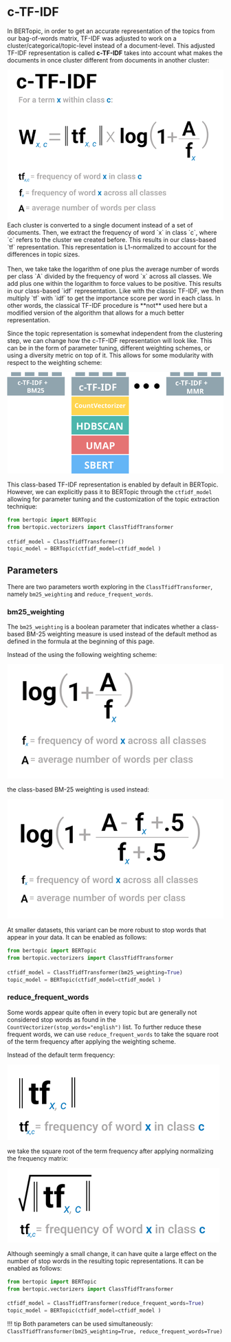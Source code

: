 # c-TF-IDF

In BERTopic, in order to get an accurate representation of the topics from our bag-of-words matrix, TF-IDF was adjusted to work on a cluster/categorical/topic-level instead of a document-level. This adjusted TF-IDF representation is called **c-TF-IDF** takes into account what makes the documents in once cluster different from documents in another cluster:
  
<img class="w-6/12" src="../../algorithm/c-TF-IDF.svg">

<br>
Each cluster is converted to a single document instead of a set of documents. Then, we extract the frequency of word `x` in class `c`, where `c` refers to the cluster we created before. This results in our class-based `tf` representation. This representation is L1-normalized to account for the differences in topic sizes. 
  <br><br>
Then, we take take the logarithm of one plus the average number of words per class `A` divided by the frequency of word `x` across all classes. We add plus one within the logarithm to force values to be positive. This results in our class-based `idf` representation. Like with the classic TF-IDF, we then multiply `tf` with `idf` to get the importance score per word in each class. In other words, the classical TF-IDF procedure is **not** used here but a modified version of the algorithm that allows for a much better representation. 

Since the topic representation is somewhat independent from the clustering step, we can change how the c-TF-IDF representation will look like. This can be in the form of parameter tuning, different weighting schemes, or using a diversity metric on top of it. This allows for some modularity with respect to the weighting scheme:

<p align=center>
<img src="ctfidf.svg">
<p>

This class-based TF-IDF representation is enabled by default in BERTopic. However, we can explicitly pass it to BERTopic through the `ctfidf_model` allowing for parameter tuning and the customization of the topic extraction technique:

```python
from bertopic import BERTopic
from bertopic.vectorizers import ClassTfidfTransformer

ctfidf_model = ClassTfidfTransformer()
topic_model = BERTopic(ctfidf_model=ctfidf_model )
```

## **Parameters**
There are two parameters worth exploring in the `ClassTfidfTransformer`, namely `bm25_weighting` and `reduce_frequent_words`.


### bm25_weighting

The `bm25_weighting` is a boolean parameter that indicates whether a class-based BM-25 weighting measure is used instead of the default method as defined in the formula at the beginning of this page. 

Instead of the using the following weighting scheme:

<img class="w-6/12" src="idf.svg">


the class-based BM-25 weighting is used instead:

<img class="w-6/12" src="bm25.svg">

At smaller datasets, this variant can be more robust to stop words that appear in your data. It can be enabled as follows:

```python
from bertopic import BERTopic
from bertopic.vectorizers import ClassTfidfTransformer

ctfidf_model = ClassTfidfTransformer(bm25_weighting=True)
topic_model = BERTopic(ctfidf_model=ctfidf_model )
```


### reduce_frequent_words

Some words appear quite often in every topic but are generally not considered stop words as found in the `CountVectorizer(stop_words="english")` list. To further reduce these frequent words, we can use `reduce_frequent_words` to take the square root of the term frequency after applying the weighting scheme. 

Instead of the default term frequency:

<img class="w-8/12" src="tf.svg">

we take the square root of the term frequency after applying normalizing the frequency matrix:

<img class="w-8/12" src="tf_reduced.svg">

Although seemingly a small change, it can have quite a large effect on the number of stop words in the resulting topic representations. It can be enabled as follows:


```python
from bertopic import BERTopic
from bertopic.vectorizers import ClassTfidfTransformer

ctfidf_model = ClassTfidfTransformer(reduce_frequent_words=True)
topic_model = BERTopic(ctfidf_model=ctfidf_model )
```

!!! tip
	Both parameters can be used simultaneously: `ClassTfidfTransformer(bm25_weighting=True, reduce_frequent_words=True)`

